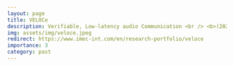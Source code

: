 ```yaml
---
layout: page
title: VELOCe
description: Verifiable, Low-latency audio Communication <br /> <b>(2022-2024)</b>
img: assets/img/veloce.jpeg
redirect: https://www.imec-int.com/en/research-portfolio/veloce
importance: 3
category: past
---
```

